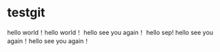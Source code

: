 # testgit
hello world！hello world！
hello see you again！
hello sep!
hello see you again！hello see you again！
